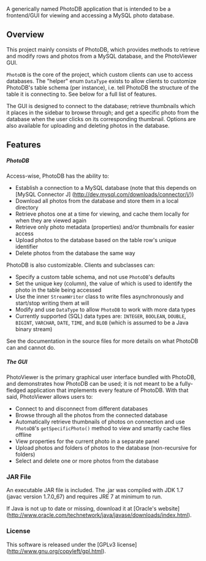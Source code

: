 A generically named PhotoDB application that is intended to be a frontend/GUI
for viewing and accessing a MySQL photo database.

## Overview

This project mainly consists of PhotoDB, which provides methods to retrieve
and modify rows and photos from a MySQL database, and the PhotoViewer GUI.

`PhotoDB` is the core of the project, which custom clients can use to access
databases. The "helper" enum `DataType` exists to allow clients to customize
PhotoDB's table schema (per instance), i.e. tell PhotoDB the structure of the
table it is connecting to. See below for a full list of features.

The GUI is designed to connect to the database; retrieve thumbnails which it
places in the sidebar to browse through; and get a specific photo from the
database when the user clicks on its corresponding thumbnail. Options are also
available for uploading and deleting photos in the database.

## Features

##### PhotoDB

Access-wise, PhotoDB has the ability to:

* Establish a connection to a MySQL database (note that
this depends on [MySQL Connector J] (http://dev.mysql.com/downloads/connector/j/))
* Download all photos from the database and store them in a local directory
* Retrieve photos one at a time for viewing, and cache them locally for when
they are viewed again
* Retrieve only photo metadata (properties) and/or thumbnails for easier access
* Upload photos to the database based on the table row's unique identifier
* Delete photos from the database the same way

PhotoDB is also customizable. Clients and subclasses can:

* Specify a custom table schema, and not use `PhotoDB`'s defaults
* Set the unique key (column), the value of which is used to identify the photo
in the table being accessed
* Use the inner `StreamWriter` class to write files asynchronously and start/stop
writing them at will
* Modify and use `DataType` to allow `PhotoDB` to work with more data types
* Currently supported (SQL) data types are: `INTEGER`, `BOOLEAN`, `DOUBLE`,
`BIGINT`, `VARCHAR`, `DATE`, `TIME`, and `BLOB` (which is assumed to be a Java
binary stream)

See the documentation in the source files for more details on what PhotoDB can
and cannot do.

##### The GUI

PhotoViewer is the primary graphical user interface bundled with PhotoDB, and
demonstrates how PhotoDB can be used; it is not meant to be a fully-fledged
application that implements every feature of PhotoDB. With that said, PhotoViewer
allows users to:

* Connect to and disconnect from different databases 
* Browse through all the photos from the connected database
* Automatically retrieve thumbnails of photos on connection and use `PhotoDB`'s
`getSpecificPhoto()` method to view and smartly cache files offline
* View properties for the current photo in a separate panel
* Upload photos and folders of photos to the database (non-recursive for folders)
* Select and delete one or more photos from the database

### JAR File

An executable JAR file is included. The .jar was compiled with JDK 1.7
(javac version 1.7.0_67) and requires JRE 7 at minimum to run. 

If Java is not up to date or missing, download it at [Oracle's website] (http://www.oracle.com/technetwork/java/javase/downloads/index.html).

### License

This software is released under the [GPLv3 license] (http://www.gnu.org/copyleft/gpl.html).